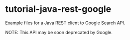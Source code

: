 tutorial-java-rest-google
=========================

Example files for a Java REST client to Google Search API.

NOTE: This API may be soon deprecated by Google.
